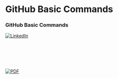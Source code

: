 # GitHub Basic Commands



### GitHub Basic Commands

[![LinkedIn][linkedin-shield]][linkedin-url]

[linkedin-shield]: https://img.shields.io/badge/-LinkedIn-black.svg?style=for-the-badge&logo=linkedin&colorB=555
[linkedin-url]: https://linkedin.com/in/othneildrew




</br>
</br>
</br>
</br>


[![PDF][pdf-shield]][pdf-url]

[pdf-shield]: https://www.citypng.com/photo/28389/pdf-download-yellow-outline-button-icon-logo-png

[pdf-url]: https://linkedin.com/in/othneildrew
